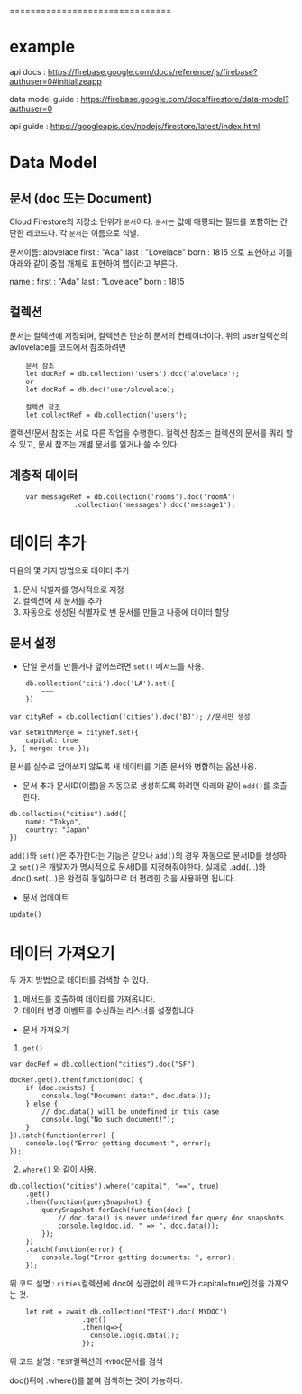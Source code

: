 


===============================

# example

api docs : https://firebase.google.com/docs/reference/js/firebase?authuser=0#initializeapp

data model guide : https://firebase.google.com/docs/firestore/data-model?authuser=0

api guide : https://googleapis.dev/nodejs/firestore/latest/index.html

# Data Model


## 문서 (doc 또는 Document)
Cloud Firestore의 저장소 단위가 `문서`이다. `문서`는 값에 매핑되는 필드를 포함하는 간단한 레코드다. 각 `문서`는 이름으로 식별.

문서이름: alovelace
first : "Ada"
last : "Lovelace"
born : 1815
으로 표현하고 이를 아래와 같이 중첩 개체로 표현하여 맵이라고 부른다.

name :
    first : "Ada"
    last : "Lovelace"
born : 1815


## 컬렉션
문서는 컬렉션에 저장되며, 컬렉션은 단순히 문서의 컨테이너이다.
위의 user컬렉션의 avlovelace를 코드에서 참조하려면
``` 
    문서 참조
    let docRef = db.collection('users').doc('alovelace');
    or
    let docRef = db.doc('user/alovelace);
```

``` 
    컬렉션 참조
    let collectRef = db.collection('users');
```

컬렉션/문서 참조는 서로 다른 작업을 수행한다. 컬렉션 참조는 컬렉션의 문서를 쿼리 할 수 있고, 문서 참조는 개별 문서를 읽거나 쓸 수 있다.

## 계층적 데이터

```
    var messageRef = db.collection('rooms').doc('roomA')
                .collection('messages').doc('message1');
```


# 데이터 추가

다음의 몇 가지 방법으로 데이터 추가
1. 문서 식별자를 명시적으로 지정
2. 컬렉션에 새 문서를 추가
3. 자동으로 생성된 식별자로 빈 문서를 만들고 나중에 데이터 할당

## 문서 설정

- 단일 문서를 만들거나 덮어쓰려면 `set()` 메서드를 사용.
```
    db.collection('citi').doc('LA').set({
        ~~~
    })
```

```
var cityRef = db.collection('cities').doc('BJ'); //문서만 생성

var setWithMerge = cityRef.set({
    capital: true
}, { merge: true });
```
문서를 실수로 덮어쓰지 않도록 새 데이터를 기존 문서와 병합하는 옵션사용.


- 문서 추가
문서ID(이름)을 자동으로 생성하도록 하려면 아래와 같이 `add()`를 호출한다.
```
db.collection("cities").add({
    name: "Tokyo",
    country: "Japan"
})
```

`add()`와 `set()`은 추가한다는 기능은 같으나 `add()`의 경우 자동으로 문서ID를 생성하고 `set()`은 개발자가 명시적으로 문서ID를 지정해줘야한다.
실제로 .add(...)와 .doc().set(...)은 완전히 동일하므로 더 편리한 것을 사용하면 됩니다.

- 문서 업데이트

`update()`

# 데이터 가져오기

두 가지 방법으로 데이터를 검색할 수 있다.
1. 메서드를 호출하여 데이터를 가져옵니다.
2. 데이터 변경 이벤트를 수신하는 리스너를 설정합니다.


- 문서 가져오기

1. `get()`

```
var docRef = db.collection("cities").doc("SF");

docRef.get().then(function(doc) {
    if (doc.exists) {
        console.log("Document data:", doc.data());
    } else {
        // doc.data() will be undefined in this case
        console.log("No such document!");
    }
}).catch(function(error) {
    console.log("Error getting document:", error);
});
```

2. `where()` 와 같이 사용.

```
db.collection("cities").where("capital", "==", true)
    .get()
    .then(function(querySnapshot) {
        querySnapshot.forEach(function(doc) {
            // doc.data() is never undefined for query doc snapshots
            console.log(doc.id, " => ", doc.data());
        });
    })
    .catch(function(error) {
        console.log("Error getting documents: ", error);
    });
```
위 코드 설명 : `cities`컬렉션에 doc에 상관없이 레코드가 capital=true인것을 가져오는 것. 

```
    let ret = await db.collection("TEST").doc('MYDOC')
                  .get()
                  .then(q=>{
                    console.log(q.data());
                  });
```
위 코드 설명 : `TEST`컬렉션의 `MYDOC`문서를 검색

doc()뒤에 .where()를 붙여 검색하는 것이 가능하다.






